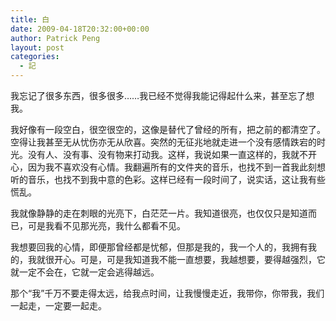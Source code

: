 ```yaml
---
title: 白
date: 2009-04-18T20:32:00+00:00
author: Patrick Peng
layout: post
categories:
  - 記
---
```

我忘记了很多东西，很多很多……我已经不觉得我能记得起什么来，甚至忘了想我。

我好像有一段空白，很空很空的，这像是替代了曾经的所有，把之前的都清空了。空得让我甚至无从忧伤亦无从欣喜。突然的无征兆地就走进一个没有感情跌宕的时光。没有人、没有事、没有物来打动我。这样，我说如果一直这样的，我就不开心，因为我不喜欢没有心情。我翻遍所有的文件夹的音乐，也找不到一首我此刻想听的音乐，也找不到我中意的色彩。这样已经有一段时间了，说实话，这让我有些慌乱。

我就像静静的走在刺眼的光亮下，白茫茫一片。我知道很亮，也仅仅只是知道而已，可是我看不见那光亮，我什么都看不见。

我想要回我的心情，即便那曾经都是忧郁，但那是我的，我一个人的，我拥有我的，我就很开心。可是，可是我知道我不能一直想要，我越想要，要得越强烈，它就一定不会在，它就一定会逃得越远。

那个“我”千万不要走得太远，给我点时间，让我慢慢走近，我带你，你带我，我们一起走，一定要一起走。